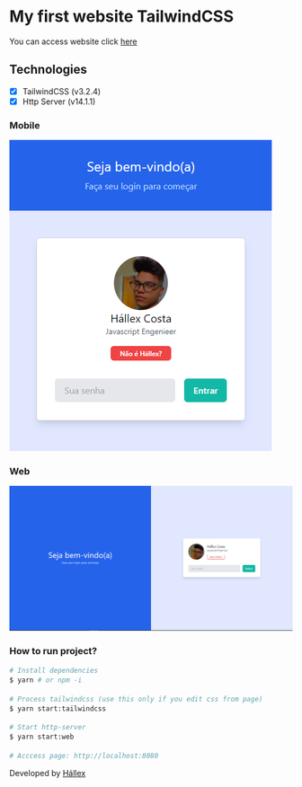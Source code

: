 # My first website TailwindCSS

You can access website click [here](https://my-first-app-tailwindcss.vercel.app/)

## Technologies

- [x] TailwindCSS (v3.2.4)
- [x] Http Server (v14.1.1)

### Mobile  
![](./docs/mobile.png)

### Web  
![](./docs/page.png)

### How to run project?

```sh
# Install dependencies
$ yarn # or npm -i

# Process tailwindcss (use this only if you edit css from page)
$ yarn start:tailwindcss

# Start http-server
$ yarn start:web

# Acccess page: http://localhost:8080
```

Developed by [Hállex](https://github.com/hallexcosta)

